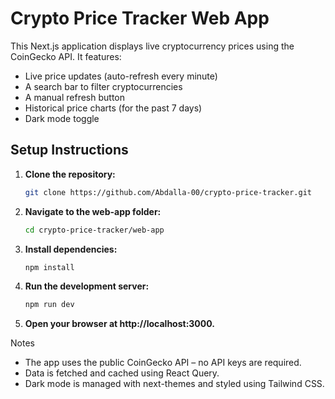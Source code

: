 # Crypto Price Tracker Web App

This Next.js application displays live cryptocurrency prices using the CoinGecko API. It features:
- Live price updates (auto-refresh every minute)
- A search bar to filter cryptocurrencies
- A manual refresh button
- Historical price charts (for the past 7 days)
- Dark mode toggle

## Setup Instructions

1. **Clone the repository:**

   ```bash
   git clone https://github.com/Abdalla-00/crypto-price-tracker.git

2. **Navigate to the web-app folder:**
    ```bash
    cd crypto-price-tracker/web-app

3. **Install dependencies:**
    ```bash
    npm install

4. **Run the development server:**
    ```bash
    npm run dev

5. **Open your browser at http://localhost:3000.**

Notes
- The app uses the public CoinGecko API – no API keys are required.
- Data is fetched and cached using React Query.
- Dark mode is managed with next-themes and styled using Tailwind CSS.